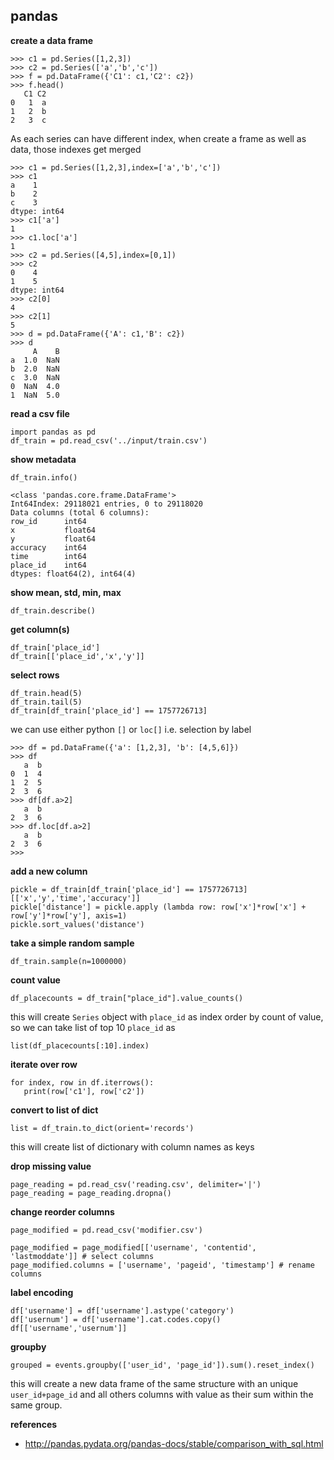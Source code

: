 
## pandas

**create a data frame**

    >>> c1 = pd.Series([1,2,3])
    >>> c2 = pd.Series(['a','b','c'])
    >>> f = pd.DataFrame({'C1': c1,'C2': c2})
    >>> f.head()
       C1 C2
    0   1  a
    1   2  b
    2   3  c

As each series can have different index, when create a frame as well as data, those indexes get merged 

    >>> c1 = pd.Series([1,2,3],index=['a','b','c'])
    >>> c1
    a    1
    b    2
    c    3
    dtype: int64
    >>> c1['a']
    1
    >>> c1.loc['a']
    1
    >>> c2 = pd.Series([4,5],index=[0,1])
    >>> c2
    0    4
    1    5
    dtype: int64
    >>> c2[0]
    4
    >>> c2[1]
    5
    >>> d = pd.DataFrame({'A': c1,'B': c2})
    >>> d
         A    B
    a  1.0  NaN
    b  2.0  NaN
    c  3.0  NaN
    0  NaN  4.0
    1  NaN  5.0

**read a csv file**

    import pandas as pd
    df_train = pd.read_csv('../input/train.csv')

**show metadata**

    df_train.info()
    
    <class 'pandas.core.frame.DataFrame'>
    Int64Index: 29118021 entries, 0 to 29118020
    Data columns (total 6 columns):
    row_id      int64
    x           float64
    y           float64
    accuracy    int64
    time        int64
    place_id    int64
    dtypes: float64(2), int64(4)

**show mean, std, min, max**

    df_train.describe()
    
**get column(s)**

    df_train['place_id']
    df_train[['place_id','x','y']]
    
**select rows**
    
    df_train.head(5)
    df_train.tail(5)
    df_train[df_train['place_id'] == 1757726713]
    
we can use either python `[]` or  `loc[]` i.e. selection  by label

    >>> df = pd.DataFrame({'a': [1,2,3], 'b': [4,5,6]})
    >>> df
       a  b
    0  1  4
    1  2  5
    2  3  6
    >>> df[df.a>2]
       a  b
    2  3  6
    >>> df.loc[df.a>2]
       a  b
    2  3  6
    >>>

**add a new column**

    pickle = df_train[df_train['place_id'] == 1757726713][['x','y','time','accuracy']]
    pickle['distance'] = pickle.apply (lambda row: row['x']*row['x'] + row['y']*row['y'], axis=1)
    pickle.sort_values('distance')

**take a simple random sample**

    df_train.sample(n=1000000)

**count value**

    df_placecounts = df_train["place_id"].value_counts()

this will create `Series` object with `place_id` as index order by count of value, so we can take list of top 10 `place_id` as

    list(df_placecounts[:10].index)

**iterate over row**

    for index, row in df.iterrows():
       print(row['c1'], row['c2'])
       
**convert to list of dict**

    list = df_train.to_dict(orient='records')

this will create list of dictionary with column names as keys

**drop missing value**

    page_reading = pd.read_csv('reading.csv', delimiter='|')
    page_reading = page_reading.dropna()

**change reorder columns**

    page_modified = pd.read_csv('modifier.csv')
    
    page_modified = page_modified[['username', 'contentid', 'lastmoddate']] # select columns
    page_modified.columns = ['username', 'pageid', 'timestamp'] # rename columns

**label encoding**

    df['username'] = df['username'].astype('category')
    df['usernum'] = df['username'].cat.codes.copy()
    df[['username','usernum']]

**groupby**

    grouped = events.groupby(['user_id', 'page_id']).sum().reset_index()

this will create a new data frame of the same structure with an unique `user_id+page_id` and all others columns with value as their sum within the same group.

**references**

* http://pandas.pydata.org/pandas-docs/stable/comparison_with_sql.html
